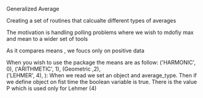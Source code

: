 Generalized Average 

Creating a set of routines that calcualte different types of averages

The motivation is handling polling problems where we wish to mdofiy max and mean to a wider set of tools

As it compares means , we foucs only on positive data

When you wish to use the package the means are as follow:
             ('HARMONIC', 0),
             ('ARITHMETIC', 1),
             (Geometric  ,2),              
             ('LEHMER', 4),
          ):
When we read we set an object and average_type.
Then if we define object on fist time the boolean variable is true.
There is the value P which is used only for Lehmer (4)